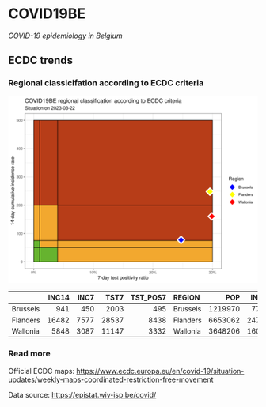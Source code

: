 
# COVID19BE

*COVID-19 epidemiology in Belgium*

## ECDC trends

### Regional classicifation according to ECDC criteria

![](COVID9BE-ecdc-trend.png)

|          | INC14 | INC7 |  TST7 | TST\_POS7 | REGION   |     POP | INC14\_RT |       PR7 |          GR |
| :------- | ----: | ---: | ----: | --------: | :------- | ------: | --------: | --------: | ----------: |
| Brussels |   941 |  450 |  2003 |       495 | Brussels | 1219970 |  77.13304 | 0.2471293 | \-0.0835031 |
| Flanders | 16482 | 7577 | 28537 |      8438 | Flanders | 6653062 | 247.73555 | 0.2956863 | \-0.1491297 |
| Wallonia |  5848 | 3087 | 11147 |      3332 | Wallonia | 3648206 | 160.29797 | 0.2989145 |   0.1180732 |

### Read more

Official ECDC maps:
<https://www.ecdc.europa.eu/en/covid-19/situation-updates/weekly-maps-coordinated-restriction-free-movement>

Data source: <https://epistat.wiv-isp.be/covid/>
